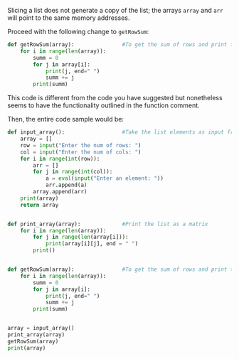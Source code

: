 Slicing a list does not generate a copy of the list; the arrays ```array``` and ```arr``` will point to the same memory addresses.

Proceed with the following change to ```getRowSum```:

```python
def getRowSum(array):               #To get the sum of rows and print them beside respective rows
    for i in range(len(array)):
        summ = 0
        for j in array[i]:
            print(j, end=" ")
            summ += j
        print(summ)
```

This code is different from the code you have suggested but nonetheless seems to have the functionality outlined in the function comment.

Then, the entire code sample would be:

```python
def input_array():                  #Take the list elements as input from user
    array = []
    row = input("Enter the num of rows: ")
    col = input("Enter the num of cols: ")
    for i in range(int(row)):
        arr = []
        for j in range(int(col)):
            a = eval(input("Enter an element: "))
            arr.append(a)
        array.append(arr)
    print(array)
    return array


def print_array(array):             #Print the list as a matrix
    for i in range(len(array)):
        for j in range(len(array[i])):
            print(array[i][j], end = " ")
        print()


def getRowSum(array):               #To get the sum of rows and print them beside respective rows
    for i in range(len(array)):
        summ = 0
        for j in array[i]:
            print(j, end=" ")
            summ += j
        print(summ)


array = input_array()
print_array(array)
getRowSum(array)
print(array)

```

